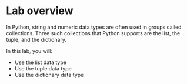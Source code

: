 # Lab overview

In Python, string and numeric data types are often used in groups called collections. Three such collections that Python supports are the list, the tuple, and the dictionary.

In this lab, you will:

- Use the list data type
- Use the tuple data type
- Use the dictionary data type